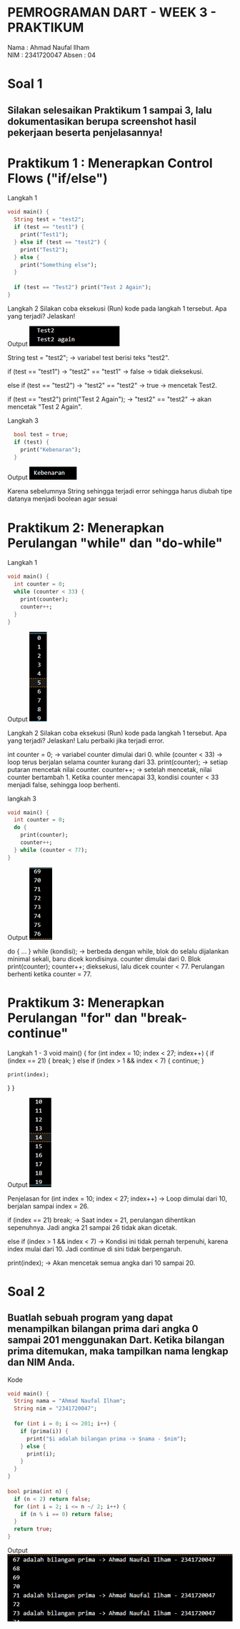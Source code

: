 # **PEMROGRAMAN DART - WEEK 3 - PRAKTIKUM**

Nama  : Ahmad Naufal Ilham  
NIM   : 2341720047
Absen : 04

# **Soal 1**
## **Silakan selesaikan Praktikum 1 sampai 3, lalu dokumentasikan berupa screenshot hasil pekerjaan beserta penjelasannya!**

# **Praktikum 1 : Menerapkan Control Flows ("if/else")**
Langkah 1

```dart
void main() {
  String test = "test2";
  if (test == "test1") {
    print("Test1");
  } else if (test == "test2") {
    print("Test2");
  } else {
    print("Something else");
  }

  if (test == "Test2") print("Test 2 Again");
}
```

Langkah 2
Silakan coba eksekusi (Run) kode pada langkah 1 tersebut. Apa yang terjadi? Jelaskan!

Output
![](img/image6.png)

String test = "test2";
→ variabel test berisi teks "test2".

if (test == "test1")
→ "test2" == "test1" → false → tidak dieksekusi.

else if (test == "test2")
→ "test2" == "test2" → true → mencetak Test2.

if (test == "test2") print("Test 2 Again");
→ "test2" == "test2" → akan mencetak "Test 2 Again".

Langkah 3
```dart
  bool test = true;
  if (test) {
    print("Kebenaran");
  }
```

Output
![](img/image1.png)

Karena sebelumnya String sehingga terjadi error sehingga harus diubah tipe datanya menjadi boolean agar sesuai

# **Praktikum 2: Menerapkan Perulangan "while" dan "do-while"**
Langkah 1
```dart
void main() {
  int counter = 0;
  while (counter < 33) {
    print(counter);
    counter++;
  }
}
```

Output
![](img/image2.png)

Langkah 2
Silakan coba eksekusi (Run) kode pada langkah 1 tersebut. Apa yang terjadi? Jelaskan! Lalu perbaiki jika terjadi error.

int counter = 0; → variabel counter dimulai dari 0.
while (counter < 33) → loop terus berjalan selama counter kurang dari 33.
print(counter); → setiap putaran mencetak nilai counter.
counter++; → setelah mencetak, nilai counter bertambah 1.
Ketika counter mencapai 33, kondisi counter < 33 menjadi false, sehingga loop berhenti.

langkah 3
```dart
void main() {
  int counter = 0;
  do {
    print(counter);
    counter++;
  } while (counter < 77);
}
```

Output
![](img/image3.png)

do { ... } while (kondisi); → berbeda dengan while, blok do selalu dijalankan minimal sekali, baru dicek kondisinya.
counter dimulai dari 0.
Blok print(counter); counter++; dieksekusi, lalu dicek counter < 77.
Perulangan berhenti ketika counter = 77.

# **Praktikum 3: Menerapkan Perulangan "for" dan "break-continue"**
Langkah 1 - 3
void main() {
  for (int index = 10; index < 27; index++) {
    if (index == 21) {
      break; 
    } else if (index > 1 && index < 7) {
      continue;
    }

    print(index);
  }
}

Output
![](img/image4.png)

Penjelasan
for (int index = 10; index < 27; index++)
→ Loop dimulai dari 10, berjalan sampai index = 26.

if (index == 21) break;
→ Saat index = 21, perulangan dihentikan sepenuhnya.
Jadi angka 21 sampai 26 tidak akan dicetak.

else if (index > 1 && index < 7)
→ Kondisi ini tidak pernah terpenuhi, karena index mulai dari 10.
Jadi continue di sini tidak berpengaruh.

print(index);
→ Akan mencetak semua angka dari 10 sampai 20.

# **Soal 2**
## **Buatlah sebuah program yang dapat menampilkan bilangan prima dari angka 0 sampai 201 menggunakan Dart. Ketika bilangan prima ditemukan, maka tampilkan nama lengkap dan NIM Anda.**

Kode
```dart
void main() {
  String nama = "Ahmad Naufal Ilham"; 
  String nim = "2341720047";         

  for (int i = 0; i <= 201; i++) {
    if (prima(i)) {
      print("$i adalah bilangan prima -> $nama - $nim");
    } else {
      print(i);
    }
  }
}

bool prima(int n) {
  if (n < 2) return false;
  for (int i = 2; i <= n ~/ 2; i++) {
    if (n % i == 0) return false;
  }
  return true;
}
```

Output
![](img/image5.png)

